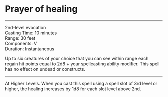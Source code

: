 # Prayer of healing

---

2nd-level evocation<br>
Casting Time: 10 minutes<br>
Range: 30 feet<br>
Components: V<br>
Duration: Instantaneous

Up to six creatures of your choice that you can see within range each regain hit points equal to 2d8 + your spellcasting ability modifier. This spell has no effect on undead or constructs.

---

At Higher Levels. When you cast this spell using a spell slot of 3rd level or higher, the healing increases by 1d8 for each slot level above 2nd.